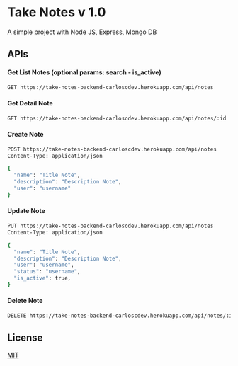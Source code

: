 # Take Notes v 1.0

A simple project with Node JS, Express, Mongo DB

## APIs

#### Get List Notes (optional params: search - is_active)

```bash
GET https://take-notes-backend-carloscdev.herokuapp.com/api/notes
```
#### Get Detail Note

```bash
GET https://take-notes-backend-carloscdev.herokuapp.com/api/notes/:id
```
#### Create Note

```bash
POST https://take-notes-backend-carloscdev.herokuapp.com/api/notes
Content-Type: application/json

{
  "name": "Title Note",
  "description": "Description Note",
  "user": "username"
}
```
#### Update Note

```bash
PUT https://take-notes-backend-carloscdev.herokuapp.com/api/notes
Content-Type: application/json

{
  "name": "Title Note",
  "description": "Description Note",
  "user": "username",
  "status": "username",
  "is_active": true,
}
```
#### Delete Note

```bash
DELETE https://take-notes-backend-carloscdev.herokuapp.com/api/notes/:id
```

## License
[MIT](https://choosealicense.com/licenses/mit/)

